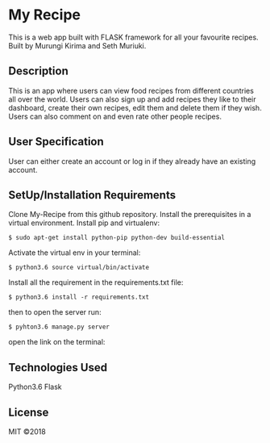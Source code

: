 # My Recipe
This is a web app built with FLASK framework for all your favourite recipes.
Built by Murungi Kirima and Seth Muriuki.

## Description
This is an app where users can view food recipes from different countries all over the world.
Users can also sign up and add recipes they like to their dashboard, create their own recipes, edit them and delete them if they wish. Users can also comment on and even rate other people recipes.

## User Specification
User can either create an account or log in if they already have an existing account.

## SetUp/Installation Requirements
Clone My-Recipe from this github repository.
Install the prerequisites in a virtual environment.
Install pip and virtualenv:
```
$ sudo apt-get install python-pip python-dev build-essential
```
Activate the virtual env in your terminal:
```
$ python3.6 source virtual/bin/activate
```
Install all the requirement in the requirements.txt file:
```
$ python3.6 install -r requirements.txt
```
then to open the server run:
```
$ pyhton3.6 manage.py server
```
open the link on the terminal:

## Technologies Used
Python3.6
Flask

## License
MIT ©2018
